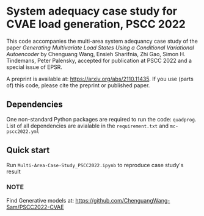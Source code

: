 # System adequacy case study for CVAE load generation, PSCC 2022

This code accompanies the multi-area system adequancy case study of the paper *Generating Multivariate Load States Using a Conditional Variational Autoencoder* by
Chenguang Wang, Ensieh Sharifnia, Zhi Gao, Simon H. Tindemans, Peter Palensky, accepted for publication at PSCC 2022 and a special issue of EPSR.

A preprint is available at: https://arxiv.org/abs/2110.11435. If you use (parts of) this code, please cite the preprint or published paper.

## Dependencies
One non-standard Python packages are required to run the code: `quadprog`.
List of all dependencies are avialable in the `requirement.txt` and `mc-pscc2022.yml`

## Quick start
Run `Multi-Area-Case-Study_PSCC2022.ipynb` to reproduce case study's result

### NOTE
Find Generative models at: https://github.com/ChenguangWang-Sam/PSCC2022-CVAE 